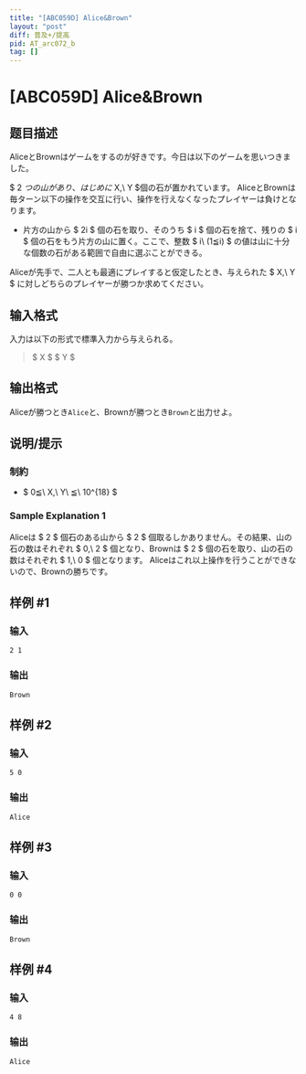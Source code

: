 ```yaml
---
title: "[ABC059D] Alice&Brown"
layout: "post"
diff: 普及+/提高
pid: AT_arc072_b
tag: []
---
```


# [ABC059D] Alice&Brown

## 题目描述

[problemUrl]: https://atcoder.jp/contests/abc059/tasks/arc072_b

AliceとBrownはゲームをするのが好きです。今日は以下のゲームを思いつきました。

$ 2 $つの山があり、はじめに$ X,\ Y $個の石が置かれています。 AliceとBrownは毎ターン以下の操作を交互に行い、操作を行えなくなったプレイヤーは負けとなります。

- 片方の山から $ 2i $ 個の石を取り、そのうち $ i $ 個の石を捨て、残りの $ i $ 個の石をもう片方の山に置く。ここで、整数 $ i\ (1≦i) $ の値は山に十分な個数の石がある範囲で自由に選ぶことができる。

Aliceが先手で、二人とも最適にプレイすると仮定したとき、与えられた $ X,\ Y $ に対しどちらのプレイヤーが勝つか求めてください。

## 输入格式

入力は以下の形式で標準入力から与えられる。

> $ X $ $ Y $

## 输出格式

Aliceが勝つとき`Alice`と、Brownが勝つとき`Brown`と出力せよ。

## 说明/提示

### 制約

- $ 0≦\ X,\ Y\ ≦\ 10^{18} $

### Sample Explanation 1

Aliceは $ 2 $ 個石のある山から $ 2 $ 個取るしかありません。その結果、山の石の数はそれぞれ $ 0,\ 2 $ 個となり、Brownは $ 2 $ 個の石を取り、山の石の数はそれぞれ $ 1,\ 0 $ 個となります。 Aliceはこれ以上操作を行うことができないので、Brownの勝ちです。

## 样例 #1

### 输入

```
2 1
```

### 输出

```
Brown
```

## 样例 #2

### 输入

```
5 0
```

### 输出

```
Alice
```

## 样例 #3

### 输入

```
0 0
```

### 输出

```
Brown
```

## 样例 #4

### 输入

```
4 8
```

### 输出

```
Alice
```

